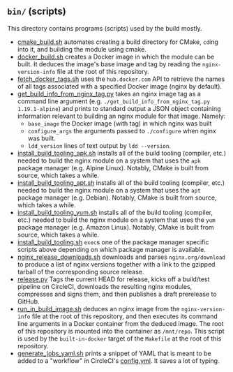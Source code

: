 `bin/` (scripts)
----------------
This directory contains programs (scripts) used by the build mostly.

- [cmake_build.sh](cmake_build.sh) automates creating a build directory for
  CMake, `cd`ing into it, and building the module using cmake.
- [docker_build.sh](docker_build.sh) creates a Docker image in which the module
  can be built.  It deduces the image's base image and tag by reading the
  `nginx-version-info` file at the root of this repository.
- [fetch_docker_tags.sh](fetch_docker_tags.sh) uses the `hub.docker.com` API to
  retrieve the names of all tags associated with a specified Docker image (nginx
  by default).
- [get_build_info_from_nginx_tag.py](get_build_info_from_nginx_tag.py)  takes
  an nginx image tag as a command line argument (e.g.
  `./get_build_info_from_nginx_tag.py 1.19.1-alpine`) and prints to standard
  output a JSON object containing information relevant to building an nginx
  module for that image.  Namely:
  - `base_image` the Docker image (with tag) in which nginx was built
  - `configure_args` the arguments passed to `./configure` when nginx was built.
  - `ldd_version` lines of text output by `ldd --version`.
- [install_build_tooling_apk.sh](install_build_tooking_apk.sh) installs all of
  the build tooling (compiler, etc.) needed to build the nginx module on a
  system that uses the `apk` package manager (e.g. Alpine Linux).  Notably,
  CMake is built from source, which takes a while.
- [install_build_tooling_apt.sh](install_build_tooling_apt.sh) installs all of
  the build tooling (compiler, etc.) needed to build the nginx module on a
  system that uses the `apt` package manager (e.g. Debian).  Notably, CMake is
  built from source, which takes a while.
- [install_build_tooling_yum.sh](install_build_tooling_yum.sh) installs all of
  the build tooling (compiler, etc.) needed to build the nginx module on a
  system that uses the `yum` package manager (e.g. Amazon Linux).  Notably,
  CMake is built from source, which takes a while.
- [install_build_tooling.sh](install_build_tooling.sh) `exec`s one of the
  package manager specific scripts above depending on which package manager is
  available.
- [nginx_release_downloads.sh](nginx_release_downloads.sh) downloads and parses
  `nginx.org/download` to produce a list of nginx versions together with a link
  to the gzipped tarball of the corresponding source release.
- [release.py](release.py) Tags the current HEAD for release, kicks off a
  build/test pipeline on CircleCI, downloads the resulting nginx modules,
  compresses and signs them, and then publishes a draft prerelease to GitHub.
- [run_in_build_image.sh](run_in_build_image.sh) deduces an nginx image from
  the `nginx-version-info` file at the root of this repository, and then
  executes its command line arguments in a Docker container from the deduced
  image.  The root of this repository is mounted into the container as
  `/mnt/repo`.  This script is used by the `built-in-docker` target of the
  `Makefile` at the root of this repository.
- [generate_jobs_yaml.sh](generate_jobs_yaml.sh) prints a snippet of YAML that
  is meant to be added to a "workflow" in CircleCI's
  [config.yml](../.circleci/config.yml).  It saves a lot of typing.
